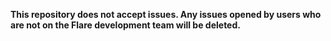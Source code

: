 **This repository does not accept issues. Any issues opened by users who are not
on the Flare development team will be deleted.**
